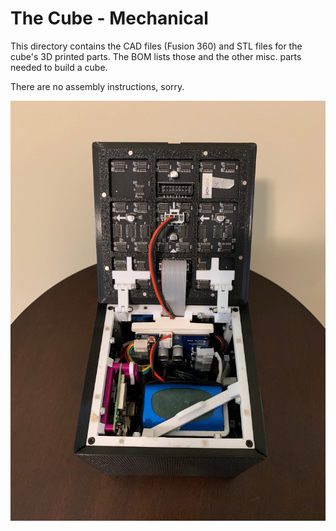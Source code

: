 # The Cube - Mechanical

This directory contains the CAD files (Fusion 360) and
STL files for the cube's 3D printed parts.  The BOM
lists those and  the other misc. parts needed to build
a cube.

There are no assembly instructions, sorry.

![photo](cube.jpg)
